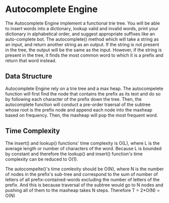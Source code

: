 # Autocomplete Engine
The Autocomplete Engine implement a functional trie tree. You will be able to insert words into a dictionary, lookup valid and invalid words, print your dictionary in alphabetical order, and suggest appropriate suffixes like an auto-complete bot. The autocomplete() method which will take a string as an input, and return another string as an output. If the string is not present in the tree, the output will be the same as the input. However, if the string is present in the tree, it finds the most common word to which it is a prefix and return that word instead.

## Data Structure
Autocomplete Engine rely on a trie tree and a max heap. The autocompelete function will first find the node that contains the prefix as its text and do so by following each character of the prefix down the tree. Then, the autocomplete function will conduct a pre-order traersal of the subtree whose root is the prefix node and append each node into the maxheap based on frequency. Then, the maxheap will pop the most frequent word. 

## Time Complexity
The insert() and lookup() functions' time complexity is O(L), where L is the average length or number of characters of the word. Because L is bounded by constant and therefore the lookup() and insert() function's time complexity can be reduced to O(1).

The autocompelte()'s time comlexity should be O(N), where N is the number of nodes in the prefix's sub-tree and correspond to the sum of number of letters of all prefix-contained-words excluding the number of letters of the prefix. And this is because traversal of the subtree would go to N nodes and pushing all of them to the maxheap takes N steps. Therefore T = 2*O(N) = O(N)
